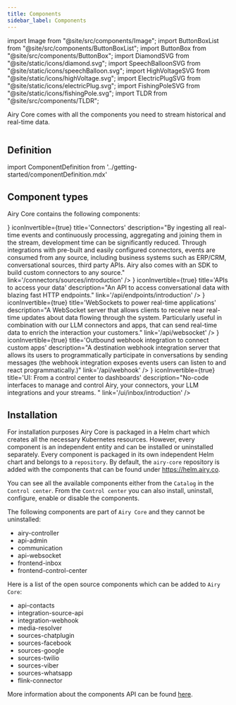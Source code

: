 ```yaml
---
title: Components
sidebar_label: Components
---
```


import Image from "@site/src/components/Image";
import ButtonBoxList from "@site/src/components/ButtonBoxList";
import ButtonBox from "@site/src/components/ButtonBox";
import DiamondSVG from "@site/static/icons/diamond.svg";
import SpeechBalloonSVG from "@site/static/icons/speechBalloon.svg";
import HighVoltageSVG from "@site/static/icons/highVoltage.svg";
import ElectricPlugSVG from "@site/static/icons/electricPlug.svg";
import FishingPoleSVG from "@site/static/icons/fishingPole.svg";
import TLDR from "@site/src/components/TLDR";

<TLDR>

Airy Core comes with all the components you need to stream historical and real-time data.

</TLDR>

<Image lightModePath="img/getting-started/components-light.png" darkModePath="img/getting-started/components-dark.png"/>

## Definition

import ComponentDefinition from '../getting-started/componentDefinition.mdx'

<ComponentDefinition/>

## Component types

Airy Core contains the following components:

<ButtonBoxList>
<ButtonBox
    icon={<SpeechBalloonSVG />}
    iconInvertible={true}
    title='Connectors'
    description="By ingesting all real-time events and continuously processing, aggregating and joining them in the stream, development time can be significantly reduced. Through integrations with pre-built and easily configured connectors, events are consumed from any source, including business systems such as ERP/CRM, conversational sources, third party APIs. Airy also comes with an SDK to build custom connectors to any source."
    link='/connectors/sources/introduction'
/>
<ButtonBox
    icon={<HighVoltageSVG />}
    iconInvertible={true}
    title='APIs to access your data'
    description="An API to access conversational data with blazing fast HTTP endpoints."
    link='/api/endpoints/introduction'
/>
<ButtonBox
    icon={<ElectricPlugSVG />}
    iconInvertible={true}
    title='WebSockets to power real-time applications'
    description="A WebSocket server that allows clients to receive near real-time updates about data flowing through the system. Particularly useful in combination with our LLM connectors and apps, that can send real-time data to enrich the interaction your customers."
    link='/api/websocket'
/>
<ButtonBox
    icon={<FishingPoleSVG />}
    iconInvertible={true}
    title='Outbound webhook integration to connect custom apps'
    description="A destination webhook integration server that allows its users to programmatically participate in conversations by sending messages (the webhook integration exposes events users can listen to and react programmatically.)"
    link='/api/webhook'
/>
<ButtonBox
    icon={<DiamondSVG />}
    iconInvertible={true}
    title='UI: From a control center to dashboards'
    description="No-code interfaces to manage and control Airy, your connectors, your LLM integrations  and your streams. "
    link='/ui/inbox/introduction'
/>
</ButtonBoxList>

## Installation

For installation purposes Airy Core is packaged in a Helm chart which creates all the necessary Kubernetes resources. However, every component is an independent entity and can be installed or uninstalled separately. Every component is packaged in its own independent Helm chart and belongs to a `repository`. By default, the `airy-core` repository is added with the components that can be found under https://helm.airy.co.

You can see all the available components either from the `Catalog` in the `Control center`. From the `Control center` you can also install, uninstall, configure, enable or disable the components.

The following components are part of `Airy Core` and they cannot be uninstalled:

- airy-controller
- api-admin
- communication
- api-websocket
- frontend-inbox
- frontend-control-center

Here is a list of the open source components which can be added to `Airy Core`:

- api-contacts
- integration-source-api
- integration-webhook
- media-resolver
- sources-chatplugin
- sources-facebook
- sources-google
- sources-twilio
- sources-viber
- sources-whatsapp
- flink-connector

More information about the components API can be found [here](/api/endpoints/components).
